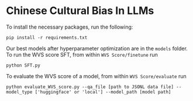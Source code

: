 # Chinese Cultural Bias In LLMs

To install the necessary packages, run the following:

    pip install -r requirements.txt

Our best models after hyperparameter optimization are in the `models` folder. To run the WVS score SFT, from within `WVS Score/finetune` run

    python SFT.py

To evaluate the WVS score of a model, from within `WVS Score/evaluate` run 

    python evaluate_WVS_score.py --qa_file [path to JSONL data file] --model_type ['huggingface' or 'local'] --model_path [model path]
